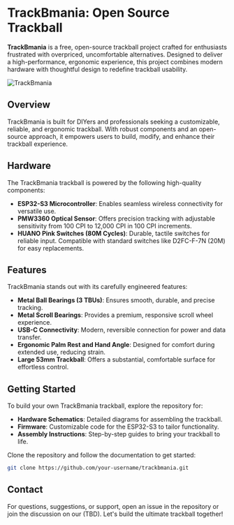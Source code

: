 # TrackBmania: Open Source Trackball

**TrackBmania** is a free, open-source trackball project crafted for enthusiasts frustrated with overpriced, uncomfortable alternatives. Designed to deliver a high-performance, ergonomic experience, this project combines modern hardware with thoughtful design to redefine trackball usability.

![TrackBmania](https://github.com/user-attachments/assets/9c9bc306-c74b-4f30-9348-3ac2fae841cd)

## Overview

TrackBmania is built for DIYers and professionals seeking a customizable, reliable, and ergonomic trackball. With robust components and an open-source approach, it empowers users to build, modify, and enhance their trackball experience.

## Hardware

The TrackBmania trackball is powered by the following high-quality components:

- **ESP32-S3 Microcontroller**: Enables seamless wireless connectivity for versatile use.
- **PMW3360 Optical Sensor**: Offers precision tracking with adjustable sensitivity from 100 CPI to 12,000 CPI in 100 CPI increments.
- **HUANO Pink Switches (80M Cycles)**: Durable, tactile switches for reliable input. Compatible with standard switches like D2FC-F-7N (20M) for easy replacements.

## Features

TrackBmania stands out with its carefully engineered features:

- **Metal Ball Bearings (3 TBUs)**: Ensures smooth, durable, and precise tracking.
- **Metal Scroll Bearings**: Provides a premium, responsive scroll wheel experience.
- **USB-C Connectivity**: Modern, reversible connection for power and data transfer.
- **Ergonomic Palm Rest and Hand Angle**: Designed for comfort during extended use, reducing strain.
- **Large 53mm Trackball**: Offers a substantial, comfortable surface for effortless control.

## Getting Started

To build your own TrackBmania trackball, explore the repository for:

- **Hardware Schematics**: Detailed diagrams for assembling the trackball.
- **Firmware**: Customizable code for the ESP32-S3 to tailor functionality.
- **Assembly Instructions**: Step-by-step guides to bring your trackball to life.

Clone the repository and follow the documentation to get started:

```bash
git clone https://github.com/your-username/trackbmania.git
```


## Contact

For questions, suggestions, or support, open an issue in the repository or join the discussion on our (TBD). Let's build the ultimate trackball together!
